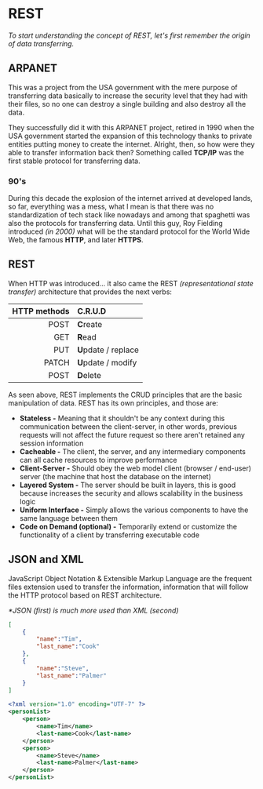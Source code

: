 # REST

_To start understanding the concept of REST, let's first remember the origin of data transferring._

## ARPANET

This was a project from the USA government with the mere purpose of transferring data basically to increase the security level that they had with their files, so no one can destroy a single building and also destroy all the data.

They successfully did it with this ARPANET project, retired in 1990 when the USA government started the expansion of this technology thanks to private entities putting money to create the internet. Alright, then, so how were they able to transfer information back then? Something called **TCP/IP** was the first stable protocol for transferring data.

### 90's

During this decade the explosion of the internet arrived at developed lands, so far, everything was a mess, what I mean is that there was no standardization of tech stack like nowadays and among that spaghetti was also the protocols for transferring data. Until this guy, Roy Fielding introduced _(in 2000)_ what will be the standard protocol for the World Wide Web, the famous **HTTP**, and later **HTTPS**.

## REST

When HTTP was introduced... it also came the REST _(representational state transfer)_ architecture that provides the next verbs:

| HTTP methods | C.R.U.D              |
| -----------: | :--------------------|
|         POST | **C**reate           |
|          GET | **R**ead             |
|          PUT | **U**pdate / replace |
|        PATCH | **U**pdate / modify  |
|         POST | **D**elete           |

As seen above, REST implements the CRUD principles that are the basic manipulation of data. REST has its own principles, and those are:

* **Stateless -** Meaning that it shouldn't be any context during this communication between the client-server, in other words, previous requests will not affect the future request so there aren't retained any session information
* **Cacheable -** The client, the server, and any intermediary components can all cache resources to improve performance
* **Client-Server -** Should obey the web model client (browser / end-user) server (the machine that host the database on the internet)
* **Layered System -** The server should be built in layers, this is good because increases the security and allows scalability in the business logic
* **Uniform Interface -** Simply allows the various components to have the same language between them
* **Code on Demand (optional) -** Temporarily extend or customize the functionality of a client by transferring executable code

## JSON and XML

JavaScript Object Notation & Extensible Markup Language are the frequent files extension used to transfer the information, information that will follow the HTTP protocol based on REST architecture.

_*JSON (first) is much more used than XML (second)_

```json
[
	{
		"name":"Tim",
		"last_name":"Cook"
	},
	{
		"name":"Steve",
		"last_name":"Palmer"
	}
]
```

```xml
<?xml version="1.0" encoding="UTF-7" ?>
<personList>
    <person> 
        <name>Tim</name>
        <last-name>Cook</last-name>
    </person>
    <person> 
        <name>Steve</name>
        <last-name>Palmer</last-name>
    </person>
</personList>
```